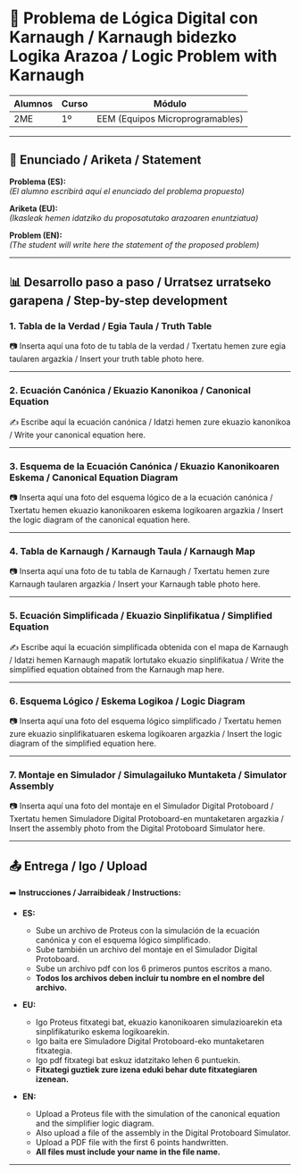 # 🧮 Problema de Lógica Digital con Karnaugh / Karnaugh bidezko Logika Arazoa / Logic Problem with Karnaugh  

| **Alumnos** | **Curso** | **Módulo** |
|-------------|-----------|------------|
| 2ME         | 1º        | EEM (Equipos Microprogramables) |

---

## 📌 Enunciado / Ariketa / Statement  

**Problema (ES):**  
*(El alumno escribirá aquí el enunciado del problema propuesto)*  

**Ariketa (EU):**  
*(Ikasleak hemen idatziko du proposatutako arazoaren enuntziatua)*  

**Problem (EN):**  
*(The student will write here the statement of the proposed problem)*  

---

## 📊 Desarrollo paso a paso / Urratsez urratseko garapena / Step-by-step development 

### 1. Tabla de la Verdad / Egia Taula / Truth Table  
📷 Inserta aquí una foto de tu tabla de la verdad / Txertatu hemen zure egia taularen argazkia / Insert your truth table photo here.

---

### 2. Ecuación Canónica / Ekuazio Kanonikoa / Canonical Equation  
✍️ Escribe aquí la ecuación canónica / Idatzi hemen zure ekuazio kanonikoa / Write your canonical equation here.

---

### 3. Esquema de la Ecuación Canónica / Ekuazio Kanonikoaren Eskema / Canonical Equation Diagram  
📷 Inserta aquí una foto del esquema lógico de a la ecuación canónica / Txertatu hemen ekuazio kanonikoaren eskema logikoaren argazkia / Insert the logic diagram of the canonical equation here.

---

### 4. Tabla de Karnaugh / Karnaugh Taula / Karnaugh Map  
📷 Inserta aquí una foto de tu tabla de Karnaugh / Txertatu hemen zure Karnaugh taularen argazkia / Insert your Karnaugh table photo here.

---

### 5. Ecuación Simplificada / Ekuazio Sinplifikatua / Simplified Equation  
✍️ Escribe aquí la ecuación simplificada obtenida con el mapa de Karnaugh / Idatzi hemen Karnaugh mapatik lortutako ekuazio sinplifikatua / Write the simplified equation obtained from the Karnaugh map here. 

---

### 6. Esquema Lógico / Eskema Logikoa / Logic Diagram  
📷 Inserta aquí una foto del esquema lógico simplificado / Txertatu hemen zure ekuazio sinplifikatuaren eskema logikoaren argazkia / Insert the logic diagram of the simplified equation here. 

---

### 7. Montaje en Simulador / Simulagailuko Muntaketa / Simulator Assembly  
📷 Inserta aquí una foto del montaje en el Simulador Digital Protoboard / Txertatu hemen Simuladore Digital Protoboard-en muntaketaren argazkia / Insert the assembly photo from the Digital Protoboard Simulator here.

---

## 📤 Entrega / Igo / Upload  

➡️ **Instrucciones / Jarraibideak / Instructions:**  

- **ES:**  
  - Sube un archivo de Proteus con la simulación de la ecuación canónica y con el esquema lógico simplificado.  
  - Sube también un archivo del montaje en el Simulador Digital Protoboard.
  - Sube un archivo pdf con los 6 primeros puntos escritos a mano. 
  - **Todos los archivos deben incluir tu nombre en el nombre del archivo.**  

- **EU:**  
  - Igo Proteus fitxategi bat, ekuazio kanonikoaren simulazioarekin eta sinplifikaturiko eskema logikoarekin.
  - Igo baita ere Simuladore Digital Protoboard-eko muntaketaren fitxategia.
  - Igo pdf fitxategi bat eskuz idatzitako lehen 6 puntuekin.  
  - **Fitxategi guztiek zure izena eduki behar dute fitxategiaren izenean.**

- **EN:**  
  - Upload a Proteus file with the simulation of the canonical equation and the simplifier logic diagram.
  - Also upload a file of the assembly in the Digital Protoboard Simulator.
  - Upload a PDF file with the first 6 points handwritten.
  - **All files must include your name in the file name.**

---
